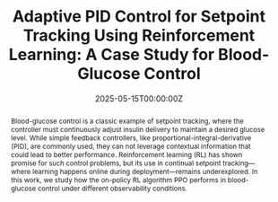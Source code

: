 ---
title: 'Adaptive PID Control for Setpoint Tracking Using Reinforcement Learning: A Case Study for Blood-Glucose Control'

# Authors
# If you created a profile for a user (e.g. the default `admin` user), write the username (folder name) here
# and it will be replaced with their full name and linked to their profile.
authors:
  - anna*
  - Golnaz Mesbahi*
  - Martha White
notes: "* denotes equal contribution."

date: '2025-05-15T00:00:00Z'
doi: ''

# Publication type.
# Legend: 0 = Uncategorized; 1 = Conference paper; 2 = Journal article;
# 3 = Preprint / Working Paper; 4 = Report; 5 = Book; 6 = Book section;
# 7 = Thesis; 8 = Patent
publication_types: ['Report']

# Publication name and optional abbreviated publication name.
publication: RLC 2025 Workshop on Practical Insights into Reinforcement Learning for Real Systems
publication_short: In *RLC'25 RL4RS Workshop*

abstract: Blood-glucose control is a classic example of setpoint tracking, where the controller must continuously adjust insulin delivery to maintain a desired glucose level. While simple feedback controllers, like proportional-integral-derivative (PID), are commonly used, they can not leverage contextual information that could lead to better performance. Reinforcement learning (RL) has shown promise for such control problems, but its use in continual setpoint tracking—where learning happens online during deployment—remains underexplored. In this work, we study how the on-policy RL algorithm PPO performs in blood-glucose control under different observability conditions. 
# We build a continuing blood-glucose control environment based on the Bergman model and evaluate PPO in a series of increasingly difficult scenarios - starting with a deterministic case, then introducing stochasticity, and finally testing how well learned policies transfer across different patients. Our results show that standard PPO struggles even in relatively simple settings, underscoring the need for further research to make RL more reliable for setpoint tracking. However, we find that modifying PPO’s policy to output PID gains—effectively using PPO to tune a PID controller—significantly improves stability and performance, demonstrating a promising direction for RL in process control.

tags: [Bloog-glucose control, PID tuning, Online reinforcement learning]

# Display this page in the Featured widget?
featured: true

# Custom links (uncomment lines below)
# links:
# - name: Custom Link
#   url: http://example.org

url_pdf: 'https://openreview.net/pdf?id=RzhCmF5oI0'
url_code: 'https://github.com/anna-ssi/bg-rlpid'


# Featured image
# To use, add an image named `featured.jpg/png` to your page's folder.
image:
  caption: ''
  focal_point: ''
  preview_only: false

---